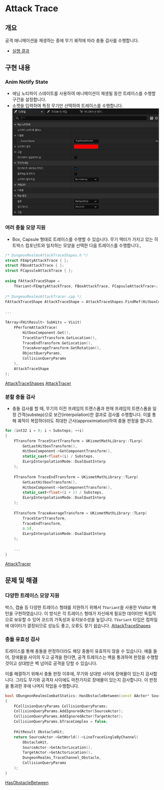 # Attack Trace

## 개요
공격 애니메이션을 재생하는 중에 무기 궤적에 따라 충돌 검사를 수행합니다.
- [실행 결과](https://drive.google.com/file/d/1K2FO4v9OAhV7bVxUhcMZzo9494uVe31n/view?usp=sharing)

## 구현 내용
### Anim Notify State
- 애님 노티파이 스테이트를 사용하여 애니메이션이 재생될 동안 트레이스를 수행할 구간을 설정합니다.
- 소켓을 입력하여 특정 무기만 선택하여 트레이스를 수행합니다.
![AttackTraceAnimNotifyStateDetail](AttackTraceDetail.png)

### 여러 충돌 모양 지원
- Box, Capsule 형태로 트레이스를 수행할 수 있습니다. 무기 액터가 가지고 있는 히트박스 컴포넌트와 일치하는 모양을 선택한 다음 트레이스를 수행합니다., 
```cpp
/* DungeonRealmsAttackTraceShapes.h */
struct FEmptyAttackTrace { };
struct FBoxAttackTrace { };
struct FCapsuleAttackTrace { };

using FAttackTraceShape =
	TVariant<FEmptyAttackTrace, FBoxAttackTrace, FCapsuleAttackTrace>;

/* DungeonRealmsAttackTracer.cpp */
FAttackTraceShape AttackTraceShape = AttackTraceShapes.FindRef(HitboxComponent->GetClass(), CreateAttackTraceShape<FEmptyAttackTrace>());

...

TArray<FHitResult> SubHits = Visit(
	FPerformAttackTrace(
		HitboxComponent.Get(),
		TraceStartTransform.GetLocation(),
		TraceEndTransform.GetLocation(),
		TraceAverageTransform.GetRotation(),
		ObjectQueryParams,
		CollisionQueryParams
	),
	AttackTraceShape
);
```
[AttackTraceShapes](../../DungeonRealms/CombatSystem/DungeonRealmsAttackTraceShapes.h#L5-L10)
[AttackTracer](../../DungeonRealms/CombatSystem/DungeonRealmsAttackTracer.h#L33-L75)

### 분할 충돌 검사
- 충돌 검사를 할 때, 무기의 이전 프레임의 트랜스폼과 현재 프레임의 트랜스폼을 일정 간격(substep)으로 보간(interpolation)한 결과로 검사를 수행합니다. 이를 통해 궤적이 복잡하더라도 최대한 근사(approximiation)하여 충돌 판정을 합니다.
```cpp
for (int32 i = 0; i < Substeps; ++i)
{
    FTransform TraceStartTransform = UKismetMathLibrary::TLerp(
        GetLastHitboxTransform(),
        HitboxComponent->GetComponentTransform(),
        static_cast<float>(i) / Substeps,
        ELerpInterpolationMode::DualQuatInterp
    );
    
    FTransform TraceEndTransform = UKismetMathLibrary::TLerp(
        GetLastHitboxTransform(),
        HitboxComponent->GetComponentTransform(),
        static_cast<float>(i + 1) / Substeps,
        ELerpInterpolationMode::DualQuatInterp
    );
    
    FTransform TraceAverageTransform = UKismetMathLibrary::TLerp(
        TraceStartTransform,
        TraceEndTransform,
        0.5f,
        ELerpInterpolationMode::DualQuatInterp
    );

    ...
}
```
[AttackTracer](../../DungeonRealms/CombatSystem/DungeonRealmsAttackTracer.cpp#L43-L64)

## 문제 및 해결
### 다양한 트레이스 모양 지원
박스, 캡슐 등 다양한 트레이스 형태를 지원하기 위해서 `TVariant`을 사용한 Visitor 패턴을 구현하였습니다. 이 방식은 각 트레이스 형태가 자신에게 필요한 데이터만 독립적으로 보유할 수 있어 코드의 가독성과 유지보수성을 높입니다. `TVariant` 타입은 컴파일에 데이터가 결정되므로 성능도 좋고, 오류도 찾기 쉽습니다.
[AttackTraceShapes](../../DungeonRealms/CombatSystem/DungeonRealmsAttackTraceShapes.h)

### 충돌 유효성 검사
트레이스를 통해 충돌을 판정하더라도 해당 충돌이 유효하지 않을 수 있습니다. 예를 들어, 장애물을 사이의 두고 공격을 한다면, 공격 트레이스는 벽을 통과하여 판정을 수행할 것이고 상대방은 벽 넘어로 공격을 당할 수 있습니다.

이를 해결하기 위해서 충돌 판정 이후에, 무기와 상대방 사이에 장애물이 있는지 검사합니다. 그리도 무기와 공격자 사이에도 마찬가지로 장애물이 있는지 검사합니다. 이 판정을 통과한 후에 나머지 작업을 수행합니다.

```cpp
bool UDungeonRealmsCombatStatics::HasObstacleBetween(const AActor* SourceActor, const AActor* TargetActor)
{
	FCollisionQueryParams CollisionQueryParams;
	CollisionQueryParams.AddIgnoredActor(SourceActor);
	CollisionQueryParams.AddIgnoredActor(TargetActor);
	CollisionQueryParams.bTraceComplex = false;

	FHitResult ObstacleHit;
	return SourceActor->GetWorld()->LineTraceSingleByChannel(
		ObstacleHit,
		SourceActor->GetActorLocation(),
		TargetActor->GetActorLocation(),
		DungeonRealms_TraceChannel_Obstacle,
		CollisionQueryParams
	);
}
```
[HasObstacleBetween](../../DungeonRealms/CombatSystem/DungeonRealmsCombatStatics.cpp#L9-L24)